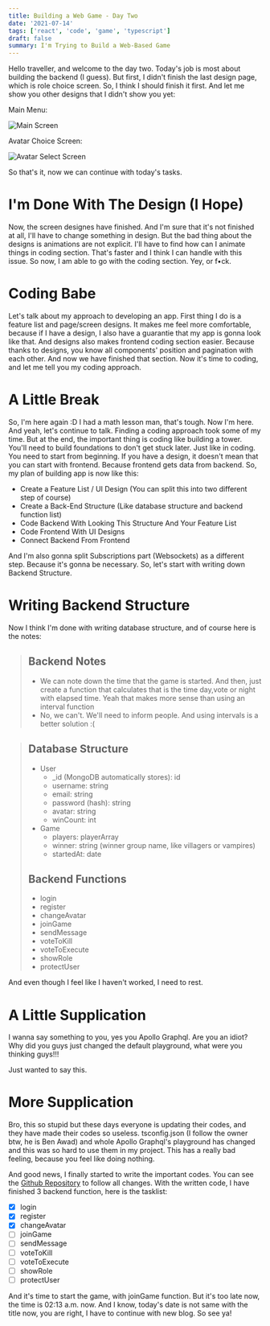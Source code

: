 ```yaml
---
title: Building a Web Game - Day Two
date: '2021-07-14'
tags: ['react', 'code', 'game', 'typescript']
draft: false
summary: I'm Trying to Build a Web-Based Game
---
```


Hello traveller, and welcome to the day two. Today's job is most about building the backend (I guess). But first, I didn't finish the last design page, which is role choice screen. So, I think I should finish it first. And let me show you other designs that I didn't show you yet:

Main Menu:

![Main Screen](https://www.cagataykaydir.com/static/images/gameMainScreen.png)

Avatar Choice Screen:

![Avatar Select Screen](https://www.cagataykaydir.com/static/images/gameAvatarSelectScreen.png)

So that's it, now we can continue with today's tasks.

# I'm Done With The Design (I Hope)

Now, the screen designes have finished. And I'm sure that it's not finished at all, I'll have to change something in design. But the bad thing about the designs is animations are not explicit. I'll have to find how can I animate things in coding section. That's faster and I think I can handle with this issue. So now, I am able to go with the coding section. Yey, or f•ck.

# Coding Babe

Let's talk about my approach to developing an app. First thing I do is a feature list and page/screen designs. It makes me feel more comfortable, because if I have a design, I also have a guarantie that my app is gonna look like that. And designs also makes frontend coding section easier. Because thanks to designs, you know all components' position and pagination with each other. And now we have finished that section. Now it's time to coding, and let me tell you my coding approach.

# A Little Break

So, I'm here again :D I had a math lesson man, that's tough. Now I'm here. And yeah, let's continue to talk. Finding a coding approach took some of my time. But at the end, the important thing is coding like building a tower. You'll need to build foundations to don't get stuck later. Just like in coding. You need to start from beginning. If you have a design, it doesn't mean that you can start with frontend. Because frontend gets data from backend. So, my plan of building app is now like this:

- Create a Feature List / UI Design (You can split this into two different step of course)
- Create a Back-End Structure (Like database structure and backend function list)
- Code Backend With Looking This Structure And Your Feature List
- Code Frontend With UI Designs
- Connect Backend From Frontend

And I'm also gonna split Subscriptions part (Websockets) as a different step. Because it's gonna be necessary. So, let's start with writing down Backend Structure.

# Writing Backend Structure

Now I think I'm done with writing database structure, and of course here is the notes:

> ## Backend Notes
> 
> - We can note down the time that the game is started. And then, just create a function  that calculates that is the time day,vote or night with elapsed time. Yeah that makes more sense than using an interval function
> - No, we can't. We'll need to inform people. And using intervals is a better solution :(

> ## Database Structure
> - User
>     - _id (MongoDB automatically stores): id
>     - username: string
>     - email: string
>     - password (hash): string
>     - avatar: string
>     - winCount: int
> - Game
>     - players: playerArray
>     - winner: string (winner group name, like villagers or vampires)
>     - startedAt: date
> 
> ## Backend Functions
> - login
> - register
> - changeAvatar
> - joinGame
> - sendMessage
> - voteToKill
> - voteToExecute
> - showRole
> - protectUser

And even though I feel like I haven't worked, I need to rest.

# A Little Supplication

I wanna say something to you, yes you Apollo Graphql. Are you an idiot? Why did you guys just changed the default playground, what were you thinking guys!!!

Just wanted to say this.

# More Supplication

Bro, this so stupid but these days everyone is updating their codes, and they have made their codes so useless. tsconfig.json (I follow the owner btw, he is Ben Awad) and whole Apollo Graphql's playground has changed and this was so hard to use them in my project. This has a really bad feeling, because you feel like doing nothing.

And good news, I finally started to write the important codes. You can see the [Github Repository](https://github.com/Cugatay/wofgang) to follow all changes. With the written code, I have finished 3 backend function, here is the tasklist:

- [x]  login
- [x]  register
- [x]  changeAvatar
- [ ]  joinGame
- [ ]  sendMessage
- [ ]  voteToKill
- [ ]  voteToExecute
- [ ]  showRole
- [ ]  protectUser

And it's time to start the game, with joinGame function. But it's too late now, the time is 02:13 a.m. now. And I know, today's date is not same with the title now, you are right, I have to continue with new blog. So see ya!